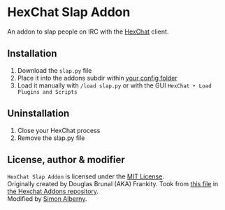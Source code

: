 HexChat Slap Addon
===================

An addon to slap people on IRC with the [HexChat](http://hexchat.github.io/) client.


Installation
------------

1. Download the `slap.py` file
2. Place it into the addons subdir within [your config folder](http://hexchat.readthedocs.org/en/latest/settings.html#config-files)
3. Load it manually with `/load slap.py` or with the GUI `HexChat ‣ Load Plugins and Scripts`

Uninstallation
--------------
1. Close your HexChat process
2. Remove the slap.py file

License, author & modifier
----------------------------

`HexChat Slap Addon` is licensed under the [MIT License](http://opensource.org/licenses/MIT).  
Originally created by Douglas Brunal (AKA) Frankity. Took from [this file](https://github.com/hexchat/hexchat-addons/blob/07b756b59911d6b8f07d1b8e13ca679da1e17421/python/slap/slap.py) in [the Hexchat Addons repository](https://github.com/hexchat/hexchat-addons).  
Modified by [Simon Alberny](http://www.simounet.net).
